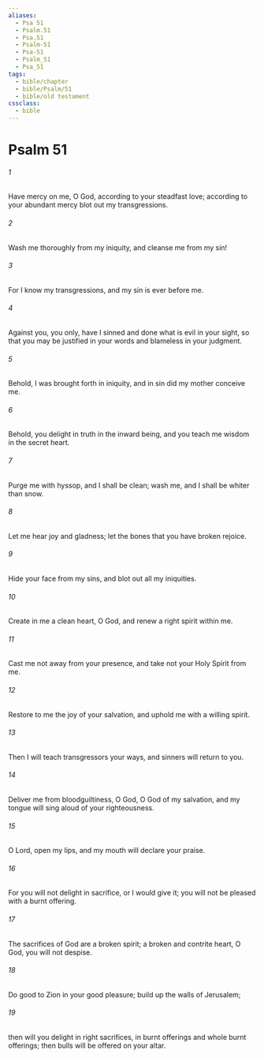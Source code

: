 ```yaml
---
aliases:
  - Psa 51
  - Psalm.51
  - Psa.51
  - Psalm-51
  - Psa-51
  - Psalm_51
  - Psa_51
tags:
  - bible/chapter
  - bible/Psalm/51
  - bible/old testament
cssclass:
  - bible
---
```


# Psalm 51

###### 1
Have mercy on me, O God, according to your steadfast love; according to your abundant mercy blot out my transgressions.
###### 2
Wash me thoroughly from my iniquity, and cleanse me from my sin!
###### 3
For I know my transgressions, and my sin is ever before me.
###### 4
Against you, you only, have I sinned and done what is evil in your sight, so that you may be justified in your words and blameless in your judgment.
###### 5
Behold, I was brought forth in iniquity, and in sin did my mother conceive me.
###### 6
Behold, you delight in truth in the inward being, and you teach me wisdom in the secret heart.
###### 7
Purge me with hyssop, and I shall be clean; wash me, and I shall be whiter than snow.
###### 8
Let me hear joy and gladness; let the bones that you have broken rejoice.
###### 9
Hide your face from my sins, and blot out all my iniquities.
###### 10
Create in me a clean heart, O God, and renew a right spirit within me.
###### 11
Cast me not away from your presence, and take not your Holy Spirit from me.
###### 12
Restore to me the joy of your salvation, and uphold me with a willing spirit.
###### 13
Then I will teach transgressors your ways, and sinners will return to you.
###### 14
Deliver me from bloodguiltiness, O God, O God of my salvation, and my tongue will sing aloud of your righteousness.
###### 15
O Lord, open my lips, and my mouth will declare your praise.
###### 16
For you will not delight in sacrifice, or I would give it; you will not be pleased with a burnt offering.
###### 17
The sacrifices of God are a broken spirit; a broken and contrite heart, O God, you will not despise.
###### 18
Do good to Zion in your good pleasure; build up the walls of Jerusalem;
###### 19
then will you delight in right sacrifices, in burnt offerings and whole burnt offerings; then bulls will be offered on your altar.


